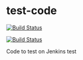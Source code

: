 # test-code


[![Build Status](http://power-ci.osuosl.org:8080/buildStatus/icon?job=demo-build)](http://power-ci.osuosl.org:8080/job/demo-build/)


[![Build Status](http://140.211.168.153:8080/job/demo-build/badge/icon?style=plastic)](http://140.211.168.153:8080/job/demo-build)      




Code to test on Jenkins
test

